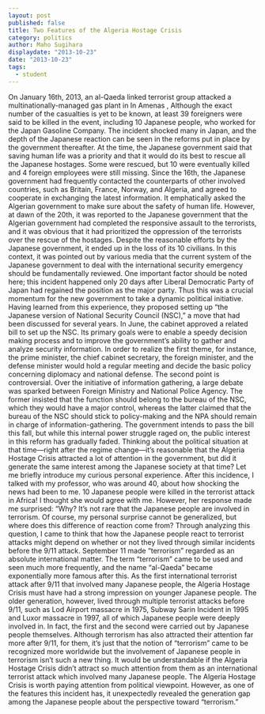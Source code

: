 ```yaml
---
layout: post
published: false
title: Two Features of the Algeria Hostage Crisis
category: politics
author: Maho Sugihara
displaydate: "2013-10-23"
date: "2013-10-23"
tags: 
  - student
---
```


On January 16th, 2013, an al-Qaeda linked terrorist group attacked a multinationally-managed gas plant in In Amenas , Although the exact number of the casualties is yet to be known, at least 39 foreigners were said to be killed in the event, including 10 Japanese people, who worked for the Japan Gasoline Company. The incident shocked many in Japan, and the depth of the Japanese reaction can be seen in the reforms put in place by the government thereafter.
At the time, the Japanese government said that saving human life was a priority and that it would do its best to rescue all the Japanese hostages. Some  were rescued, but 10 were eventually killed and 4 foreign employees were still missing. Since the 16th, the Japanese government had frequently contacted the counterparts of other involved countries, such as Britain, France, Norway, and Algeria, and agreed to cooperate in exchanging the latest information. It emphatically asked the Algerian government to make sure about the safety of human life. However, at dawn of the 20th, it was reported to the Japanese government that the Algerian government had completed the responsive assault to the terrorists, and it was obvious that it had prioritized the oppression of the terrorists over the rescue of the hostages. Despite the reasonable efforts by the Japanese government, it ended up in the loss of its 10 civilians. In this context, it was pointed out by various media that the current system of the Japanese government to deal with the international security emergency should be fundamentally reviewed.
One important factor should be noted here; this incident happened only 20 days after Liberal Democratic Party of Japan had regained the position as the major party. Thus this was a crucial momentum for the new government to take a dynamic political initiative. Having learned from this experience, they proposed setting up “the Japanese version of National Security Council (NSC),” a move that had been discussed for several years.
In June, the cabinet approved a related bill to set up the NSC. Its primary goals were to enable a speedy decision making process and to improve the government’s ability to gather and analyze security information. In order to realize the first theme, for instance, the prime minister, the chief cabinet secretary, the foreign minister, and the defense minister would hold a regular meeting and decide the basic policy concerning diplomacy and national defense.
The second point is controversial. Over the initiative of information gathering, a large debate was sparked between Foreign Ministry and National Police Agency. The former insisted that the function should belong to the bureau of the NSC, which they would have a major control, whereas the latter claimed that the bureau of the NSC should stick to policy-making and the NPA should remain in charge of information-gathering. The government intends to pass the bill this fall, but while this internal power struggle raged on, the public interest in this reform has gradually faded.
Thinking about the political situation at that time—right after the regime change—it’s reasonable that the Algeria Hostage Crisis attracted a lot of attention in the government, but did it generate the same interest among the Japanese society at that time?
Let me briefly introduce my curious personal experience. After this incidence, I talked with my professor, who was around 40, about how shocking the news had been to me. 10 Japanese people were killed in the terrorist attack in Africa! I thought she would agree with me. However, her response made me surprised: “Why? It’s not rare that the Japanese people are involved in terrorism.
Of course, my personal surprise cannot be generalized, but where does this difference of reaction come from? Through analyzing this question, I came to think that how the Japanese people react to terrorist attacks might depend on whether or not they lived through similar incidents before the 9/11 attack.
September 11 made “terrorism” regarded as an absolute international matter. The term “terrorism” came to be used and seen much more frequently, and the name “al-Qaeda” became exponentially more famous after this. As the first international terrorist attack after 9/11 that involved many Japanese people, the Algeria Hostage Crisis must have had a strong impression on younger Japanese people.
The older generation, however, lived through multiple terrorist attacks before 9/11, such as Lod Airport massacre in 1975, Subway Sarin Incident in 1995 and Luxor massacre in 1997, all of which Japanese people were deeply involved in. In fact, the first and the second were carried out by Japanese people themselves. Although terrorism has also attracted their attention far more after 9/11, for them, it’s just that the notion of “terrorism” came to be recognized more worldwide but the involvement of Japanese people in terrorism isn’t such a new thing. It would be understandable if the Algeria Hostage Crisis didn’t attract so much attention from them as an international terrorist attack which involved many Japanese people.
The Algeria Hostage Crisis is worth paying attention from political viewpoint. However, as one of the features this incident has, it unexpectedly revealed the generation gap among the Japanese people about the perspective toward “terrorism.”